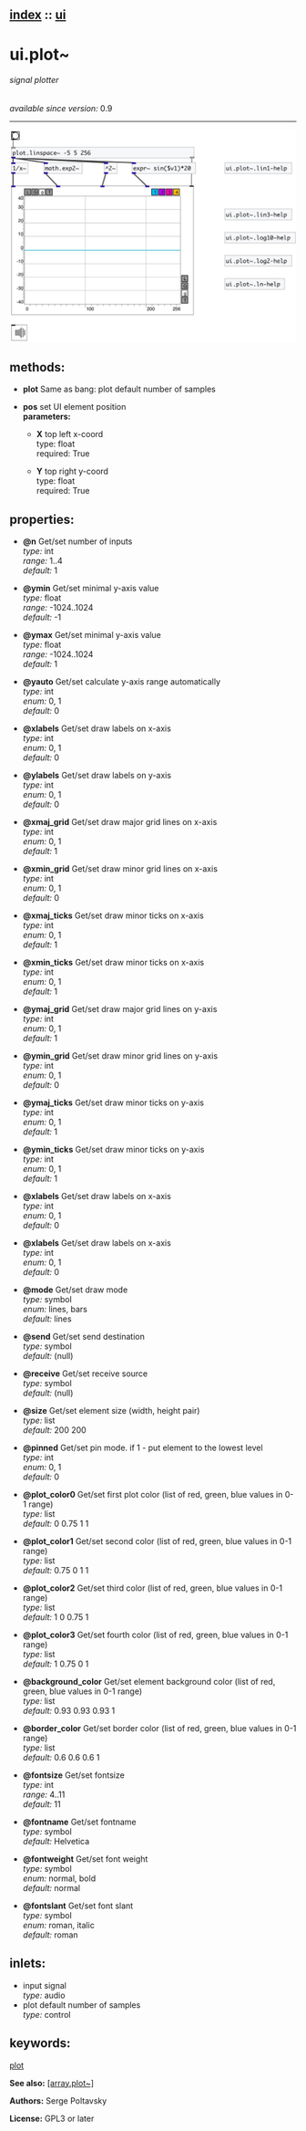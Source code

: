 [index](index.html) :: [ui](category_ui.html)
---

# ui.plot~

###### signal plotter

*available since version:* 0.9

---




[![example](../examples/img/ui.plot~.jpg)](../examples/pd/ui.plot~.pd)





## methods:

* **plot**
Same as bang: plot default number of samples<br>

* **pos**
set UI element position<br>
  __parameters:__
  - **X** top left x-coord<br>
    type: float <br>
    required: True <br>

  - **Y** top right y-coord<br>
    type: float <br>
    required: True <br>




## properties:

* **@n** 
Get/set number of inputs<br>
_type:_ int<br>
_range:_ 1..4<br>
_default:_ 1<br>

* **@ymin** 
Get/set minimal y-axis value<br>
_type:_ float<br>
_range:_ -1024..1024<br>
_default:_ -1<br>

* **@ymax** 
Get/set minimal y-axis value<br>
_type:_ float<br>
_range:_ -1024..1024<br>
_default:_ 1<br>

* **@yauto** 
Get/set calculate y-axis range automatically<br>
_type:_ int<br>
_enum:_ 0, 1<br>
_default:_ 0<br>

* **@xlabels** 
Get/set draw labels on x-axis<br>
_type:_ int<br>
_enum:_ 0, 1<br>
_default:_ 0<br>

* **@ylabels** 
Get/set draw labels on y-axis<br>
_type:_ int<br>
_enum:_ 0, 1<br>
_default:_ 0<br>

* **@xmaj_grid** 
Get/set draw major grid lines on x-axis<br>
_type:_ int<br>
_enum:_ 0, 1<br>
_default:_ 1<br>

* **@xmin_grid** 
Get/set draw minor grid lines on x-axis<br>
_type:_ int<br>
_enum:_ 0, 1<br>
_default:_ 0<br>

* **@xmaj_ticks** 
Get/set draw minor ticks on x-axis<br>
_type:_ int<br>
_enum:_ 0, 1<br>
_default:_ 1<br>

* **@xmin_ticks** 
Get/set draw minor ticks on x-axis<br>
_type:_ int<br>
_enum:_ 0, 1<br>
_default:_ 1<br>

* **@ymaj_grid** 
Get/set draw major grid lines on y-axis<br>
_type:_ int<br>
_enum:_ 0, 1<br>
_default:_ 1<br>

* **@ymin_grid** 
Get/set draw minor grid lines on y-axis<br>
_type:_ int<br>
_enum:_ 0, 1<br>
_default:_ 0<br>

* **@ymaj_ticks** 
Get/set draw minor ticks on y-axis<br>
_type:_ int<br>
_enum:_ 0, 1<br>
_default:_ 1<br>

* **@ymin_ticks** 
Get/set draw minor ticks on y-axis<br>
_type:_ int<br>
_enum:_ 0, 1<br>
_default:_ 1<br>

* **@xlabels** 
Get/set draw labels on x-axis<br>
_type:_ int<br>
_enum:_ 0, 1<br>
_default:_ 0<br>

* **@xlabels** 
Get/set draw labels on x-axis<br>
_type:_ int<br>
_enum:_ 0, 1<br>
_default:_ 0<br>

* **@mode** 
Get/set draw mode<br>
_type:_ symbol<br>
_enum:_ lines, bars<br>
_default:_ lines<br>

* **@send** 
Get/set send destination<br>
_type:_ symbol<br>
_default:_ (null)<br>

* **@receive** 
Get/set receive source<br>
_type:_ symbol<br>
_default:_ (null)<br>

* **@size** 
Get/set element size (width, height pair)<br>
_type:_ list<br>
_default:_ 200 200<br>

* **@pinned** 
Get/set pin mode. if 1 - put element to the lowest level<br>
_type:_ int<br>
_enum:_ 0, 1<br>
_default:_ 0<br>

* **@plot_color0** 
Get/set first plot color (list of red, green, blue values in 0-1 range)<br>
_type:_ list<br>
_default:_ 0 0.75 1 1<br>

* **@plot_color1** 
Get/set second color (list of red, green, blue values in 0-1 range)<br>
_type:_ list<br>
_default:_ 0.75 0 1 1<br>

* **@plot_color2** 
Get/set third color (list of red, green, blue values in 0-1 range)<br>
_type:_ list<br>
_default:_ 1 0 0.75 1<br>

* **@plot_color3** 
Get/set fourth color (list of red, green, blue values in 0-1 range)<br>
_type:_ list<br>
_default:_ 1 0.75 0 1<br>

* **@background_color** 
Get/set element background color (list of red, green, blue values in 0-1 range)<br>
_type:_ list<br>
_default:_ 0.93 0.93 0.93 1<br>

* **@border_color** 
Get/set border color (list of red, green, blue values in 0-1 range)<br>
_type:_ list<br>
_default:_ 0.6 0.6 0.6 1<br>

* **@fontsize** 
Get/set fontsize<br>
_type:_ int<br>
_range:_ 4..11<br>
_default:_ 11<br>

* **@fontname** 
Get/set fontname<br>
_type:_ symbol<br>
_default:_ Helvetica<br>

* **@fontweight** 
Get/set font weight<br>
_type:_ symbol<br>
_enum:_ normal, bold<br>
_default:_ normal<br>

* **@fontslant** 
Get/set font slant<br>
_type:_ symbol<br>
_enum:_ roman, italic<br>
_default:_ roman<br>



## inlets:

* input signal<br>
_type:_ audio
* plot default number of samples<br>
_type:_ control





## keywords:

[plot](keywords/plot.html)



**See also:**
[\[array.plot~\]](array.plot~.html)




**Authors:** Serge Poltavsky




**License:** GPL3 or later





